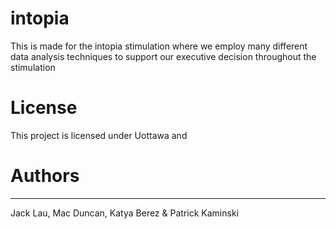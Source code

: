 # intopia
This is made for the intopia stimulation where we employ many different data analysis techniques to support our executive decision throughout the stimulation

# License
This project is licensed under Uottawa and 

# Authors
------
Jack Lau, Mac Duncan, Katya Berez & Patrick Kaminski
